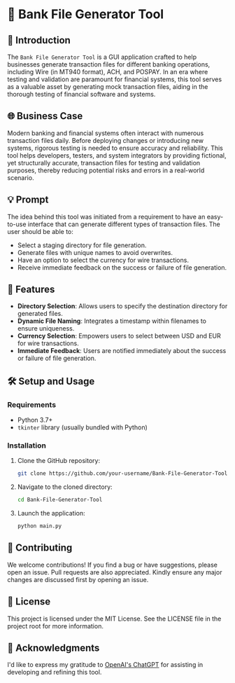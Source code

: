 # 🏦 Bank File Generator Tool

## 📜 Introduction

The `Bank File Generator Tool` is a GUI application crafted to help businesses generate transaction files for different banking operations, including Wire (in MT940 format), ACH, and POSPAY. In an era where testing and validation are paramount for financial systems, this tool serves as a valuable asset by generating mock transaction files, aiding in the thorough testing of financial software and systems.

## 🌐 Business Case

Modern banking and financial systems often interact with numerous transaction files daily. Before deploying changes or introducing new systems, rigorous testing is needed to ensure accuracy and reliability. This tool helps developers, testers, and system integrators by providing fictional, yet structurally accurate, transaction files for testing and validation purposes, thereby reducing potential risks and errors in a real-world scenario.

## 💡 Prompt

The idea behind this tool was initiated from a requirement to have an easy-to-use interface that can generate different types of transaction files. The user should be able to:
- Select a staging directory for file generation.
- Generate files with unique names to avoid overwrites.
- Have an option to select the currency for wire transactions.
- Receive immediate feedback on the success or failure of file generation.

## 🌟 Features

- **Directory Selection**: Allows users to specify the destination directory for generated files.
- **Dynamic File Naming**: Integrates a timestamp within filenames to ensure uniqueness.
- **Currency Selection**: Empowers users to select between USD and EUR for wire transactions.
- **Immediate Feedback**: Users are notified immediately about the success or failure of file generation.
  
## 🛠 Setup and Usage

### Requirements

- Python 3.7+
- `tkinter` library (usually bundled with Python)

### Installation

1. Clone the GitHub repository:
   ```bash
   git clone https://github.com/your-username/Bank-File-Generator-Tool.git
   ```
2. Navigate to the cloned directory:
   ```bash
   cd Bank-File-Generator-Tool
   ```
3. Launch the application:
   ```bash
   python main.py
   ```
## 🤝 Contributing

We welcome contributions! If you find a bug or have suggestions, please open an issue. Pull requests are also appreciated. Kindly ensure any major changes are discussed first by opening an issue.

## 📝 License
This project is licensed under the MIT License. See the LICENSE file in the project root for more information.

## 🙏 Acknowledgments

I'd like to express my gratitude to [OpenAI's ChatGPT](https://www.openai.com/chatgpt) for assisting in developing and refining this tool.

